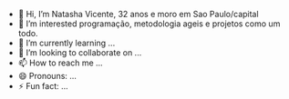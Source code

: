 - 👋 Hi, I’m Natasha Vicente, 32 anos e moro em Sao Paulo/capital 
- 👀 I’m interested programação, metodologia ageis e projetos como um todo.
- 🌱 I’m currently learning ...
- 💞️ I’m looking to collaborate on ...
- 📫 How to reach me ...
- 😄 Pronouns: ...
- ⚡ Fun fact: ...

<!---
Nahzinhaa/Nahzinhaa is a ✨ special ✨ repository because its `README.md` (this file) appears on your GitHub profile.
You can click the Preview link to take a look at your changes.
--->
